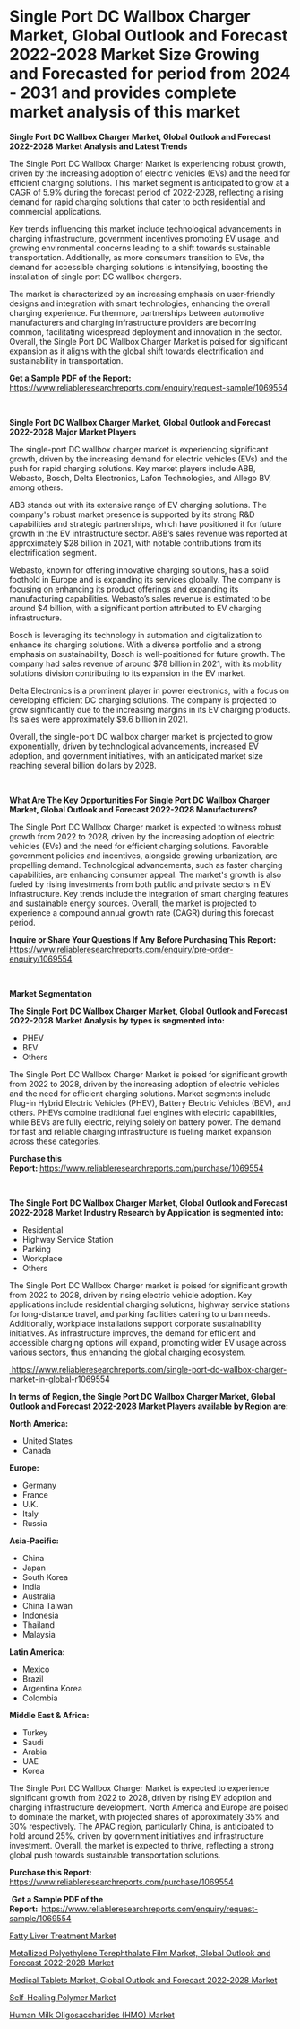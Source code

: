 <p><h1>Single Port DC Wallbox Charger Market, Global Outlook and Forecast 2022-2028 Market Size Growing and Forecasted for period from 2024 - 2031 and provides complete market analysis of this market</h1></p><p><strong>Single Port DC Wallbox Charger Market, Global Outlook and Forecast 2022-2028 Market Analysis and Latest Trends</strong></p>
<p><p>The Single Port DC Wallbox Charger Market is experiencing robust growth, driven by the increasing adoption of electric vehicles (EVs) and the need for efficient charging solutions. This market segment is anticipated to grow at a CAGR of 5.9% during the forecast period of 2022-2028, reflecting a rising demand for rapid charging solutions that cater to both residential and commercial applications.</p><p>Key trends influencing this market include technological advancements in charging infrastructure, government incentives promoting EV usage, and growing environmental concerns leading to a shift towards sustainable transportation. Additionally, as more consumers transition to EVs, the demand for accessible charging solutions is intensifying, boosting the installation of single port DC wallbox chargers. </p><p>The market is characterized by an increasing emphasis on user-friendly designs and integration with smart technologies, enhancing the overall charging experience. Furthermore, partnerships between automotive manufacturers and charging infrastructure providers are becoming common, facilitating widespread deployment and innovation in the sector. Overall, the Single Port DC Wallbox Charger Market is poised for significant expansion as it aligns with the global shift towards electrification and sustainability in transportation.</p></p>
<p><strong>Get a Sample PDF of the Report:&nbsp;</strong> <a href="https://www.reliableresearchreports.com/enquiry/request-sample/1069554">https://www.reliableresearchreports.com/enquiry/request-sample/1069554</a></p>
<p>&nbsp;</p>
<p><strong>Single Port DC Wallbox Charger Market, Global Outlook and Forecast 2022-2028 Major Market Players</strong></p>
<p><p>The single-port DC wallbox charger market is experiencing significant growth, driven by the increasing demand for electric vehicles (EVs) and the push for rapid charging solutions. Key market players include ABB, Webasto, Bosch, Delta Electronics, Lafon Technologies, and Allego BV, among others.</p><p>ABB stands out with its extensive range of EV charging solutions. The company's robust market presence is supported by its strong R&D capabilities and strategic partnerships, which have positioned it for future growth in the EV infrastructure sector. ABB’s sales revenue was reported at approximately $28 billion in 2021, with notable contributions from its electrification segment.</p><p>Webasto, known for offering innovative charging solutions, has a solid foothold in Europe and is expanding its services globally. The company is focusing on enhancing its product offerings and expanding its manufacturing capabilities. Webasto’s sales revenue is estimated to be around $4 billion, with a significant portion attributed to EV charging infrastructure.</p><p>Bosch is leveraging its technology in automation and digitalization to enhance its charging solutions. With a diverse portfolio and a strong emphasis on sustainability, Bosch is well-positioned for future growth. The company had sales revenue of around $78 billion in 2021, with its mobility solutions division contributing to its expansion in the EV market.</p><p>Delta Electronics is a prominent player in power electronics, with a focus on developing efficient DC charging solutions. The company is projected to grow significantly due to the increasing margins in its EV charging products. Its sales were approximately $9.6 billion in 2021.</p><p>Overall, the single-port DC wallbox charger market is projected to grow exponentially, driven by technological advancements, increased EV adoption, and government initiatives, with an anticipated market size reaching several billion dollars by 2028.</p></p>
<p>&nbsp;</p>
<p><strong>What Are The Key Opportunities For Single Port DC Wallbox Charger Market, Global Outlook and Forecast 2022-2028 Manufacturers?</strong></p>
<p><p>The Single Port DC Wallbox Charger market is expected to witness robust growth from 2022 to 2028, driven by the increasing adoption of electric vehicles (EVs) and the need for efficient charging solutions. Favorable government policies and incentives, alongside growing urbanization, are propelling demand. Technological advancements, such as faster charging capabilities, are enhancing consumer appeal. The market's growth is also fueled by rising investments from both public and private sectors in EV infrastructure. Key trends include the integration of smart charging features and sustainable energy sources. Overall, the market is projected to experience a compound annual growth rate (CAGR) during this forecast period.</p></p>
<p><strong>Inquire or Share Your Questions If Any Before Purchasing This Report:</strong> <a href="https://www.reliableresearchreports.com/enquiry/pre-order-enquiry/1069554">https://www.reliableresearchreports.com/enquiry/pre-order-enquiry/1069554</a></p>
<p>&nbsp;</p>
<p><strong>Market Segmentation</strong></p>
<p><strong>The Single Port DC Wallbox Charger Market, Global Outlook and Forecast 2022-2028 Market Analysis by types is segmented into:</strong></p>
<p><ul><li>PHEV</li><li>BEV</li><li>Others</li></ul></p>
<p><p>The Single Port DC Wallbox Charger Market is poised for significant growth from 2022 to 2028, driven by the increasing adoption of electric vehicles and the need for efficient charging solutions. Market segments include Plug-in Hybrid Electric Vehicles (PHEV), Battery Electric Vehicles (BEV), and others. PHEVs combine traditional fuel engines with electric capabilities, while BEVs are fully electric, relying solely on battery power. The demand for fast and reliable charging infrastructure is fueling market expansion across these categories.</p></p>
<p><strong>Purchase this Report:&nbsp;</strong><a href="https://www.reliableresearchreports.com/purchase/1069554">https://www.reliableresearchreports.com/purchase/1069554</a></p>
<p>&nbsp;</p>
<p><strong>The Single Port DC Wallbox Charger Market, Global Outlook and Forecast 2022-2028 Market Industry Research by Application is segmented into:</strong></p>
<p><ul><li>Residential</li><li>Highway Service Station</li><li>Parking</li><li>Workplace</li><li>Others</li></ul></p>
<p><p>The Single Port DC Wallbox Charger market is poised for significant growth from 2022 to 2028, driven by rising electric vehicle adoption. Key applications include residential charging solutions, highway service stations for long-distance travel, and parking facilities catering to urban needs. Additionally, workplace installations support corporate sustainability initiatives. As infrastructure improves, the demand for efficient and accessible charging options will expand, promoting wider EV usage across various sectors, thus enhancing the global charging ecosystem.</p></p>
<p><a href="https://www.reliableresearchreports.com/single-port-dc-wallbox-charger-market-in-global-r1069554">&nbsp;https://www.reliableresearchreports.com/single-port-dc-wallbox-charger-market-in-global-r1069554</a></p>
<p><strong>In terms of Region, the Single Port DC Wallbox Charger Market, Global Outlook and Forecast 2022-2028 Market Players available by Region are:</strong></p>
<p>
    <p> <strong> North America: </strong>
        <ul>
            <li>United States</li>
            <li>Canada</li>
        </ul>
        </p> 
    <p> <strong> Europe: </strong>
        <ul>
            <li>Germany</li>
            <li>France</li>
            <li>U.K.</li>
            <li>Italy</li>
            <li>Russia</li>
        </ul>
        </p> 
    <p> <strong> Asia-Pacific: </strong>
        <ul>
            <li>China</li>
            <li>Japan</li>
            <li>South Korea</li>
            <li>India</li>
            <li>Australia</li>
            <li>China Taiwan</li>
            <li>Indonesia</li>
            <li>Thailand</li>
            <li>Malaysia</li>
        </ul>
        </p> 
    <p> <strong> Latin America: </strong>
        <ul>
            <li>Mexico</li>
            <li>Brazil</li>
            <li>Argentina Korea</li>
            <li>Colombia</li>
        </ul>
        </p> 
    <p> <strong> Middle East & Africa: </strong>
        <ul>
            <li>Turkey</li>
            <li>Saudi</li>
            <li>Arabia</li>
            <li>UAE</li>
            <li>Korea</li>
        </ul>
    </p>
    </p>
<p><p>The Single Port DC Wallbox Charger Market is expected to experience significant growth from 2022 to 2028, driven by rising EV adoption and charging infrastructure development. North America and Europe are poised to dominate the market, with projected shares of approximately 35% and 30% respectively. The APAC region, particularly China, is anticipated to hold around 25%, driven by government initiatives and infrastructure investment. Overall, the market is expected to thrive, reflecting a strong global push towards sustainable transportation solutions.</p></p>
<p><strong>Purchase this Report: </strong><a href="https://www.reliableresearchreports.com/purchase/1069554">https://www.reliableresearchreports.com/purchase/1069554</a></p>
<p>&nbsp;<strong>Get a Sample PDF of the Report:&nbsp;&nbsp;</strong><a href="https://www.reliableresearchreports.com/enquiry/request-sample/1069554">https://www.reliableresearchreports.com/enquiry/request-sample/1069554</a></p>
<p><strong></strong></p>
<p><p><a href="https://www.linkedin.com/pulse/insights-fatty-liver-treatment-market-players-size-geographical-spg2e?trackingId=PwbBRupj8RYDpDLr5%2FeWGA%3D%3D">Fatty Liver Treatment Market</a></p><p><a href="https://github.com/RoccoManning/Market-Research-Report-List-6/blob/main/metallized-polyethylene-terephthalate-film-market-global-outlook-and-forecast-2022-2028-market.md">Metallized Polyethylene Terephthalate Film Market, Global Outlook and Forecast 2022-2028 Market</a></p><p><a href="https://github.com/gulaimolin/Market-Research-Report-List-6/blob/main/medical-tablets-market-global-outlook-and-forecast-2022-2028-market.md">Medical Tablets Market, Global Outlook and Forecast 2022-2028 Market</a></p><p><a href="https://medium.com/@clairhane_9803/future-of-self-healing-polymer-market-global-market-forecast-and-market-trends-2024-2031-44584c1b0c44">Self-Healing Polymer Market</a></p><p><a href="https://issuu.com/reportprime-2/docs/human-milk-oligosaccharides-hmo-mar_7f8208e2bdd5d4">Human Milk Oligosaccharides (HMO) Market</a></p></p>